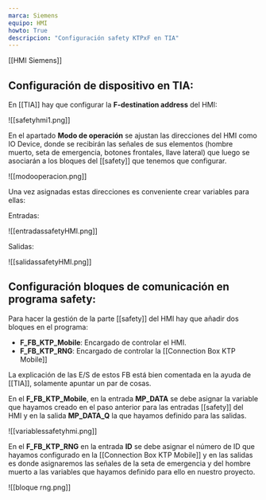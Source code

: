 ```yaml
---
marca: Siemens
equipo: HMI
howto: True
descripcion: "Configuración safety KTPxF en TIA"
---
```

[[HMI Siemens]]

## Configuración de dispositivo en TIA:
En [[TIA]] hay que configurar la **F-destination address** del HMI:

![[safetyhmi1.png]]

En el apartado **Modo de operación** se ajustan las direcciones del HMI como IO Device, donde se recibirán las señales de sus elementos (hombre muerto, seta de emergencia, botones frontales, llave lateral) que luego se asociarán a los bloques del [[safety]] que tenemos que configurar.

![[modooperacion.png]]

Una vez asignadas estas direcciones es conveniente crear variables para ellas:

Entradas: 

![[entradassafetyHMI.png]]

Salidas:

![[salidassafetyHMI.png]]
## Configuración bloques de comunicación en programa safety:

Para hacer la gestión de la parte [[safety]] del HMI hay que añadir dos bloques en el programa:

- **F_FB_KTP_Mobile**: Encargado de controlar el HMI.
-  **F_FB_KTP_RNG**: Encargado de controlar la [[Connection Box KTP Mobile]]

La explicación de las E/S de estos FB está bien comentada en la ayuda de [[TIA]], solamente apuntar un par de cosas.

En el **F_FB_KTP_Mobile**, en la entrada **MP_DATA** se debe asignar la variable que hayamos creado en el paso anterior para las entradas [[safety]] del HMI y en la salida **MP_DATA_Q** la que hayamos definido para las salidas.

![[variablessafetyhmi.png]]

En el **F_FB_KTP_RNG** en la entrada **ID** se debe asignar el número de ID que hayamos configurado en la [[Connection Box KTP Mobile]] y en las salidas es donde asignaremos las señales de la seta de emergencia y del hombre muerto a las variables que hayamos definido para ello en nuestro proyecto.

![[bloque rng.png]]